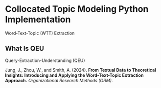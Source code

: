# Collocated Topic Modeling Python Implementation

Word-Text-Topic (WTT) Extraction 

## What Is QEU

Query-Extraction-Understanding (QEU) 


Jung, J., Zhou, W., and Smith, A. (2024). **From Textual Data to Theoretical Insights: Introducing and Applying the Word-Text-Topic Extraction Approach.** *Organizational Research Methods (ORM)*.
